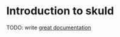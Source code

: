 # Introduction to skuld

TODO: write [great documentation](http://jacobian.org/writing/great-documentation/what-to-write/)
